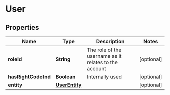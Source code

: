

# User


## Properties

| Name | Type | Description | Notes |
|------------ | ------------- | ------------- | -------------|
|**roleId** | **String** | The role of the username as it relates to the account |  [optional] |
|**hasRightCodeInd** | **Boolean** | Internally used |  [optional] |
|**entity** | [**UserEntity**](UserEntity.md) |  |  [optional] |



